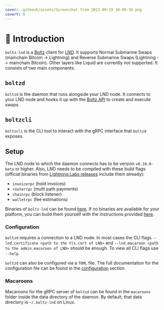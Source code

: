 ```yaml
---
cover: .gitbook/assets/Screenshot from 2023-09-19 18-09-36.png
coverY: 0
---
```


# 👋 Introduction

`boltz-lnd` is a [Boltz](https://boltz.exchange) client for [LND](https://github.com/lightningnetwork/lnd). It supports Normal Submarine Swaps (mainchain Bitcoin -> Lightning) and Reverse Submarine Swaps (Lightning -> mainchain Bitcoin). Other layers like Liquid are currently _not_ supported. It consists of two main components:

## `boltzd`

`boltzd` is the daemon that runs alongside your LND node. It connects to your LND node and hooks it up with the [Boltz API](https://api.boltz.exchange/) to create and execute swaps.

## `boltzcli`

`boltzcli` is the CLI tool to interact with the gRPC interface that `boltzd` exposes.

## Setup

The LND node to which the daemon connects has to be version `v0.10.0-beta` or higher. Also, LND needs to be compiled with these build flags (official binaries from [Lightning Labs releases](https://github.com/lightningnetwork/lnd/releases) include them already):

* `invoicerpc` (hold invoices)
* `routerrpc` (multi path payments)
* `chainrpc` (block listener)
* `walletrpc` (fee estimations)

Binaries of `boltz-lnd` can be found [here](https://github.com/BoltzExchange/boltz-lnd/releases). If no binaries are available for your platform, you can build them yourself with the instructions provided [here](https://github.com/BoltzExchange/boltz-lnd#building).

### Configuration

`boltzd` requires a connection to a LND node. In most cases the CLI flags `--lnd.certificate <path to the tls.cert of LND>` and `--lnd.macaroon <path to the admin.macaroon of LND>` should be enough. To view all CLI flags use `--help`.

`boltzd` can also be configured via a `TOML` file. The full documentation for the configuration file can be found in the [configuration](configuration.md) section.

### Macaroons

Macaroons for the gRPC server of `boltzd` can be found in the `macaroons` folder inside the data directory of the daemon. By default, that data directory is `~/.boltz-lnd` on Linux.
